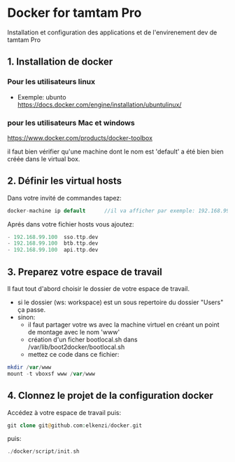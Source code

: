 # Docker for tamtam Pro
Installation et configuration des applications et de l'envirenement dev de tamtam Pro

## 1. Installation de docker

### Pour les utilisateurs linux
- Exemple: ubunto
https://docs.docker.com/engine/installation/ubuntulinux/

### pour les utilisateurs Mac et windows
https://www.docker.com/products/docker-toolbox

il faut bien vérifier qu'une machine dont le nom est 'default' a été bien bien créée dans le virtual box.

## 2. Définir les virtual hosts

Dans votre invité de commandes tapez:
```php
docker-machine ip default      //il va afficher par exemple: 192.168.99.100
```
Aprés dans votre fichier hosts vous ajoutez:
```php
- 192.168.99.100  sso.ttp.dev
- 192.168.99.100  btb.ttp.dev
- 192.168.99.100  api.ttp.dev
```

## 3. Preparez votre espace de travail

Il faut tout d'abord choisir le dossier de votre espace de travail.
- si le dossier (ws: workspace) est un sous repertoire du dossier "Users" ça passe.
- sinon:
  - il faut partager votre ws avec la machine virtuel en créant un point de montage avec le nom 'www'
  - création d'un ficher bootlocal.sh dans /var/lib/boot2docker/bootlocal.sh
  - mettez ce code dans ce fichier:
```php
mkdir /var/www
mount -t vboxsf www /var/www
```

## 4. Clonnez le projet de la configuration docker

Accédez à votre espace de travail puis:

```php
git clone git@github.com:elkenzi/docker.git
```

puis:

```php
./docker/script/init.sh
```

